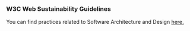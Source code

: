 ### W3C Web Sustainability Guidelines

You can find practices related to Software Architecture and Design [here.](https://w3c.github.io/sustainableweb-wsg/)
